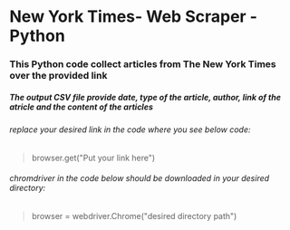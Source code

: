 # New York Times- Web Scraper - Python
### This Python code collect articles from The New York Times over the provided link
##### The output CSV file provide date, type of the article, author, link of the atricle and the content of the articles
###### replace your desired link in the code where you see below code: 
> browser.get("Put your link here")
###### chromdriver in the code below should be downloaded in your desired directory:
> browser = webdriver.Chrome("desired directory path")

